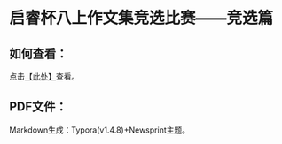 # 启睿杯八上作文集竞选比赛——竞选篇

## 如何查看：
点击[【此处】](“启睿杯”八上作文集竞选比赛.md)查看。

## PDF文件：
Markdown生成：Typora(v1.4.8)+Newsprint主题。